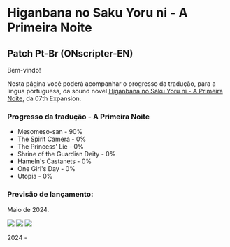 <h1>Higanbana no Saku Yoru ni - A Primeira Noite</h1>
<h2>Patch Pt-Br (ONscripter-EN)</h2>

<p>Bem-vindo!<p/>

<p>Nesta página você poderá acompanhar o progresso da tradução, para a língua portuguesa, da sound novel <a href="https://07th-expansion.net/higan_gen" target="_blank">Higanbana no Saku Yoru ni - A Primeira Noite</a>, da 07th Expansion.</p>

<h3>Progresso da tradução - A Primeira Noite</h3>
<ul>
    <li>Mesomeso-san - 90%</li>
    <li>The Spirit Camera - 0%</li>
    <li>The Princess' Lie - 0%</li>
    <li>Shrine of the Guardian Deity - 0%</li>
    <li>Hameln's Castanets - 0%</li>
    <li>One Girl's Day - 0%</li>
    <li>Utopia - 0%</li>
</ul>

<h3>Previsão de lançamento:</h3>
<p>Maio de 2024.</p>

<img src="https://kikachangames.github.io/kikachangames/hg1.png">
<img src="https://kikachangames.github.io/kikachangames/hg2.png">
<img src="https://kikachangames.github.io/kikachangames/hg3.png">

<br/>

<p>2024 - <a href="https://kikachan-games.itch.io/" target="_blank>
KikaChan Games</a></p>
